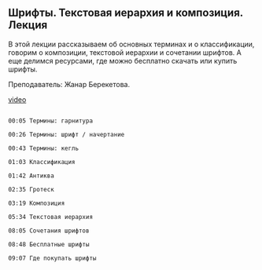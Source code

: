 ## Шрифты. Текстовая иерархия и композиция. Лекция

В этой лекции рассказываем об основных терминах и о классификации, говорим о композиции, текстовой иерархии и сочетании шрифтов. А еще делимся ресурсами, где можно бесплатно скачать или купить шрифты.  

Преподаватель: Жанар Берекетова. 

[video](https://player.softculture.cc/embed/PRT/PRT_50.9.08_L99-4_Fonts_and_Typographic_Composition)

```chapters

00:05 Термины: гарнитура

00:26 Термины: шрифт / начертание

00:43 Термины: кегль

01:03 Классификация

01:42 Антиква

02:35 Гротеск 

03:19 Композиция

05:34 Текстовая иерархия

08:05 Сочетания шрифтов

08:48 Бесплатные шрифты

09:07 Где покупать шрифты

```